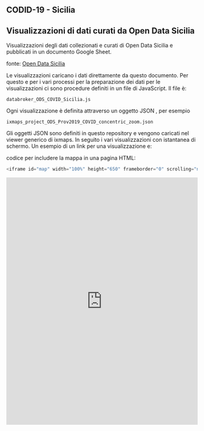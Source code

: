 ## CODID-19 - Sicilia

## Visualizzazioni di dati curati da Open Data Sicilia 

Visualizzazioni degli dati collezionati e curati di Open Data Sicilia e pubblicati in un documento Google Sheet. 

fonte: <a href='https://github.com/opendatasicilia/COVID-19_Sicilia' target='_blank'>Open Data Sicilia</a>

Le visualizzazioni caricano i dati direttamente da questo documento. Per questo e per i vari processi per la preparazione dei dati per le visualizzazioni ci sono procedure definiti in un file di JavaScript. Il file è:

```
databroker_ODS_COVID_Sicilia.js
```

Ogni visualizzazione è definita attraverso un oggetto JSON , per esempio 

```
ixmaps_project_ODS_Prov2019_COVID_concentric_zoom.json
```

Gli oggetti JSON sono definiti in questo repository e vengono caricati nel viewer generico di ixmaps. In seguito i vari visualizzazioni con istantanea di schermo. Un esempio di un link per una visualizzazione e:

codice per includere la mappa in una pagina HTML:
```javascript
<iframe id="map" width="100%" height="650" frameborder="0" scrolling="no" marginheight="0" marginwidth="0" src="../../ixmaps/ui/dispatch.htm?ui=embed&basemap=ll&align=left&legend=1&name=map3&sync=false&project=https://raw.githubusercontent.com/gjrichter/viz/master/COVID-19/projects/COVID-19-ODS/ixmaps_project_ODS_Prov2019_COVID_active_curves.json"></iframe>
```



<iframe id="map" width="100%" height="650" frameborder="0" scrolling="no" marginheight="0" marginwidth="0" src="http://embed.ixmaps.com?ui=embed&basemap=ll&align=left&legend=1&name=map3&sync=false&project=https://raw.githubusercontent.com/gjrichter/viz/master/COVID-19/projects/COVID-19-ODS/ixmaps_project_ODS_Prov2019_COVID_active_curves.json"></iframe>





